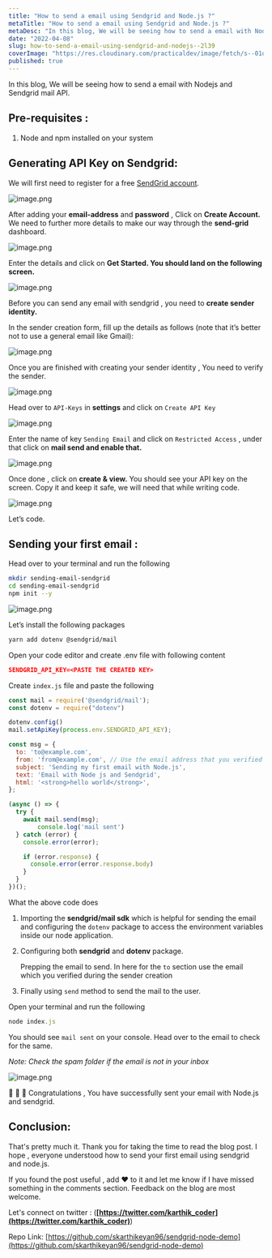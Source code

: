 ```yaml
---
title: "How to send a email using Sendgrid and Node.js ?"
metaTitle: "How to send a email using Sendgrid and Node.js ?"
metaDesc: "In this blog, We will be seeing how to send a email with Nodejs and Sendgrid mail API.           ..."
date: "2022-04-08"
slug: how-to-send-a-email-using-sendgrid-and-nodejs--2l39
coverImage: "https://res.cloudinary.com/practicaldev/image/fetch/s--01oqoGz1--/c_imagga_scale,f_auto,fl_progressive,h_420,q_auto,w_1000/https://dev-to-uploads.s3.amazonaws.com/uploads/articles/ip0fykoqkxphgo1647ko.png"
published: true
---
```


In this blog, We will be seeing how to send a email with Nodejs and Sendgrid mail API. 

## Pre-requisites :

1. Node and npm installed on your system

## Generating API Key on Sendgrid:

We will first need to register for a free [SendGrid account](https://signup.sendgrid.com/). 

![image.png](https://cdn.hashnode.com/res/hashnode/image/upload/v1649438501423/tB0sANneE.png)

After adding your **email-address** and **password** , Click on **Create Account.** We need to further more details to make our way through the **send-grid** dashboard.

![image.png](https://cdn.hashnode.com/res/hashnode/image/upload/v1649438520063/jZRimzd38.png)

Enter the details and click on **Get Started.  You should land on the following screen.** 

![image.png](https://cdn.hashnode.com/res/hashnode/image/upload/v1649438617095/NY3QL6iE7.png)

Before you can send any email with sendgrid , you need to **create sender identity.** 

In the sender creation form, fill up the details as follows (note that it’s better not to use a general email like Gmail):

![image.png](https://cdn.hashnode.com/res/hashnode/image/upload/v1649438636230/WYluEaQQA.png)

Once you are finished with creating your sender identity , You need to verify the sender. 

![image.png](https://cdn.hashnode.com/res/hashnode/image/upload/v1649438659319/cILEyj1C6.png)

Head over to `API-Keys` in **settings** and click on `Create API Key` 

![image.png](https://cdn.hashnode.com/res/hashnode/image/upload/v1649438693248/iw15V9DqN.png)

Enter the name of key `Sending Email` and click on `Restricted Access` , under that click on **mail send  and enable that.**

![image.png](https://cdn.hashnode.com/res/hashnode/image/upload/v1649438714632/upRuGfOV1.png)

Once done , click on **create & view.** You should see your API key on the screen. Copy it and keep it safe, we will need that while writing code.

![image.png](https://cdn.hashnode.com/res/hashnode/image/upload/v1649438756322/zMA1XBxrk.png)

Let’s code. 

## Sending your first email :

Head over to your terminal and run the following 

```bash
mkdir sending-email-sendgrid
cd sending-email-sendgrid
npm init --y
```

![image.png](https://cdn.hashnode.com/res/hashnode/image/upload/v1649438781682/JOjzcNgdC.png)

Let’s install the following packages 

```bash
yarn add dotenv @sendgrid/mail
```

Open your code editor and create .env file with following content

```json
SENDGRID_API_KEY=<PASTE THE CREATED KEY>
```

Create `index.js` file and paste the following

```jsx
const mail = require('@sendgrid/mail');
const dotenv = require("dotenv")

dotenv.config()
mail.setApiKey(process.env.SENDGRID_API_KEY);

const msg = {
  to: 'to@example.com',
  from: 'from@example.com', // Use the email address that you verified during creation of your sender identity
  subject: 'Sending my first email with Node.js',
  text: 'Email with Node js and Sendgrid',
  html: '<strong>hello world</strong>',
};

(async () => {
  try {
    await mail.send(msg);
		console.log('mail sent')
  } catch (error) {
    console.error(error);

    if (error.response) {
      console.error(error.response.body)
    }
  }
})();
```

What the above code does 

1. Importing the **sendgrid/mail sdk**  which is helpful for sending the email and configuring the `dotenv` package to access the environment variables inside our node application.
2. Configuring both **sendgrid** and **dotenv** package. 
    
    Prepping the email to send. In here for the `to`  section use the email which you verified during the sender creation
    
3. Finally using `send` method to send the mail to the user. 

Open your terminal and run the following 

```jsx
node index.js
```

You should see `mail sent` on your console. Head over to the email to check for the same. 

*Note: Check the spam folder if the email is not in your inbox*

![image.png](https://cdn.hashnode.com/res/hashnode/image/upload/v1649438811369/Ltlqo4zpX.png)

🎉 🎉 🎉 Congratulations , You have successfully sent your email with Node.js and sendgrid. 

## Conclusion:

That's pretty much it. Thank you for taking the time to read the blog post. I hope , everyone understood how to send your first email using sendgrid and node.js.

If you found the post useful , add ❤️ to it and let me know if I have missed something in the comments section. Feedback on the blog are most welcome.

Let's connect on twitter : (**[https://twitter.com/karthik_coder](https://twitter.com/karthik_coder)**)

Repo Link: [https://github.com/skarthikeyan96/sendgrid-node-demo](https://github.com/skarthikeyan96/sendgrid-node-demo)
